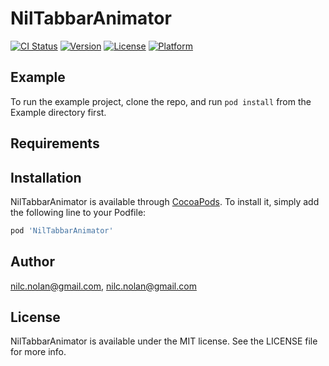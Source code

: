 # NilTabbarAnimator

[![CI Status](http://img.shields.io/travis/nilc.nolan@gmail.com/NilTabbarAnimator.svg?style=flat)](https://travis-ci.org/nilc.nolan@gmail.com/NilTabbarAnimator)
[![Version](https://img.shields.io/cocoapods/v/NilTabbarAnimator.svg?style=flat)](http://cocoapods.org/pods/NilTabbarAnimator)
[![License](https://img.shields.io/cocoapods/l/NilTabbarAnimator.svg?style=flat)](http://cocoapods.org/pods/NilTabbarAnimator)
[![Platform](https://img.shields.io/cocoapods/p/NilTabbarAnimator.svg?style=flat)](http://cocoapods.org/pods/NilTabbarAnimator)

## Example

To run the example project, clone the repo, and run `pod install` from the Example directory first.

## Requirements

## Installation

NilTabbarAnimator is available through [CocoaPods](http://cocoapods.org). To install
it, simply add the following line to your Podfile:

```ruby
pod 'NilTabbarAnimator'
```

## Author

nilc.nolan@gmail.com, nilc.nolan@gmail.com

## License

NilTabbarAnimator is available under the MIT license. See the LICENSE file for more info.
